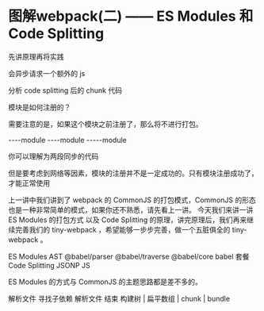 # 图解webpack(二) —— ES Modules 和 Code Splitting

先讲原理再将实践


会异步请求一个额外的 js 

分析 code splitting 后的 chunk 代码

模块是如何注册的？

需要注意的是，如果这个模块之前注册了，那么将不进行打包。


----module
        ----module
            -----module



你可以理解为两段同步的代码


但是要考虑到网络等因素，模块的注册并不是一定成功的。只有模块注册成功了，才能正常使用


上一讲中我们讲到了 webpack 的 CommonJS 的打包模式，CommonJS 的形态也是一种非常简单的模式，如果你还不熟悉，请先看上一讲。
今天我们来讲一讲 ES Modules 的打包方式 以及 Code Splitting 的原理，讲完原理后，我们再来继续完善我们的 tiny-webpack ，希望能够一步步完善，做一个五脏俱全的 tiny-webpack 。

ES Modules 
    AST
    @babel/parser
    @babel/traverse
    @babel/core
    babel 套餐
Code Splitting
    JSONP
    JS

ES Modules 的方式与 CommonJS 的主题思路都是差不多的。

解析文件
    寻找子依赖
        解析文件
结束
构建树
|
扁平数组
|
chunk
|
bundle

